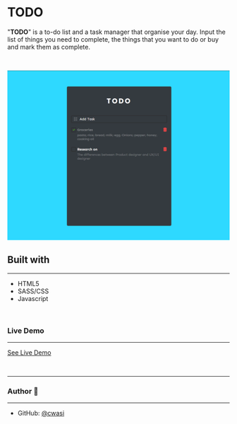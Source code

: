 # TODO

"**TODO**" is a to-do list and a task manager that organise your day. Input the list of things you need to complete, the things that you want to do or buy and mark them as complete.

<br>

[![todo image](./img/todo.png)](https://cwasi-todo.netlify.app)

## Built with
---
* HTML5
* SASS/CSS
* Javascript

<br>

 ### **Live Demo** 
---
[See Live Demo](https://cwasi-todo.netlify.app)
 
 <br>

---
### Author 👤
---
* GitHub: [@cwasi](https://github.com/cwasi)